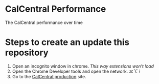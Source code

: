 # CalCentral Performance

The CalCentral performance over time

# Steps to create an update this repository

1. Open an incognito window in chrome. *This way extensions won't load*
1. Open the Chrome Developer tools and open the network. *&#x2318;&#x2325; i*
1. Go to the [CalCentral production][] site.

[CalCentral production]: https://calcentral.berkeley.edu/
